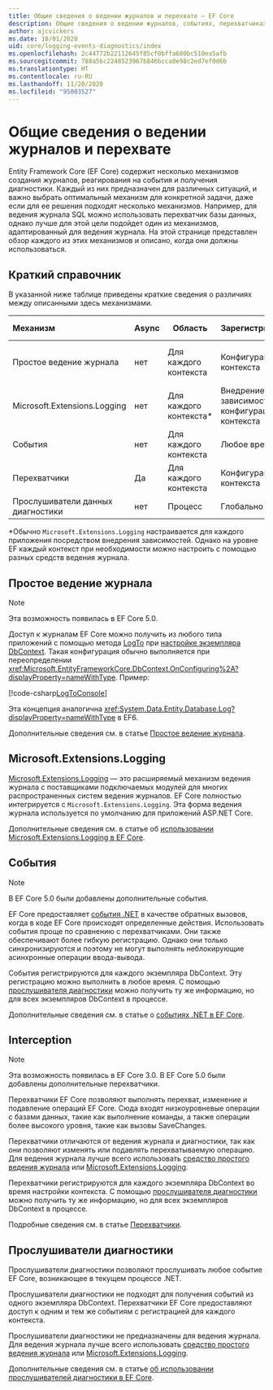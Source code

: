 ```yaml
---
title: Общие сведения о ведении журналов и перехвате — EF Core
description: Общие сведения о ведении журналов, событиях, перехватчиках и диагностике для EF Core
author: ajcvickers
ms.date: 10/01/2020
uid: core/logging-events-diagnostics/index
ms.openlocfilehash: 2c44772b22112645f85cf0bffa680bc510ea5afb
ms.sourcegitcommit: 788a56c2248523967b846bcca0e98c2ed7ef0d6b
ms.translationtype: HT
ms.contentlocale: ru-RU
ms.lasthandoff: 11/20/2020
ms.locfileid: "95003527"
---
```

# <a name="overview-of-logging-and-interception"></a>Общие сведения о ведении журналов и перехвате

Entity Framework Core (EF Core) содержит несколько механизмов создания журналов, реагирования на события и получения диагностики. Каждый из них предназначен для различных ситуаций, и важно выбрать оптимальный механизм для конкретной задачи, даже если для ее решения подходят несколько механизмов. Например, для ведения журнала SQL можно использовать перехватчик базы данных, однако лучше для этой цели подойдет один из механизмов, адаптированный для ведения журнала. На этой странице представлен обзор каждого из этих механизмов и описано, когда они должны использоваться.

## <a name="quick-reference"></a>Краткий справочник

В указанной ниже таблице приведены краткие сведения о различиях между описанными здесь механизмами.

| Механизм |  Async | Область | Зарегистрировано | предполагаемое использование;
|:----------|--------|-------|------------|-------------
| Простое ведение журнала | нет | Для каждого контекста | Конфигурация контекста | Ведение журнала во время разработки
| Microsoft.Extensions.Logging | нет | Для каждого контекста* | Внедрение зависимостей или конфигурация контекста | Ведение журнала в рабочей среде
| События | нет | Для каждого контекста | Любое время | Реагирование на события EF
| Перехватчики | Да | Для каждого контекста | Конфигурация контекста | Обработка операций EF
| Прослушиватели данных диагностики | нет | Процесс | Глобально | Диагностика приложения

*Обычно `Microsoft.Extensions.Logging` настраивается для каждого приложения посредством внедрения зависимостей. Однако на уровне EF каждый контекст при необходимости _можно_ настроить с помощью разных средств ведения журнала.

## <a name="simple-logging"></a>Простое ведение журнала

> [!NOTE]
> Эта возможность появилась в EF Core 5.0.

Доступ к журналам EF Core можно получить из любого типа приложений с помощью метода [LogTo](https://github.com/dotnet/efcore/blob/ec3df8fd7e4ea4ebeebfa747619cef37b23ab2c6/src/EFCore/DbContextOptionsBuilder.cs#L135) <!-- Issue #2748 <xref:Microsoft.EntityFrameworkCore.DbContextOptionsBuilder.LogTo%2A> --> при [настройке экземпляра DbContext](xref:core/dbcontext-configuration/index). Такая конфигурация обычно выполняется при переопределении <xref:Microsoft.EntityFrameworkCore.DbContext.OnConfiguring%2A?displayProperty=nameWithType>. Пример:

<!--
    protected override void OnConfiguring(DbContextOptionsBuilder optionsBuilder)
        => optionsBuilder.LogTo(Console.WriteLine);
-->
[!code-csharp[LogToConsole](../../../samples/core/Miscellaneous/Logging/SimpleLogging/Program.cs?name=LogToConsole)]

Эта концепция аналогична <xref:System.Data.Entity.Database.Log?displayProperty=nameWithType> в EF6.

Дополнительные сведения см. в статье [Простое ведение журнала](xref:core/logging-events-diagnostics/simple-logging).

## <a name="microsoftextensionslogging"></a>Microsoft.Extensions.Logging

[Microsoft.Extensions.Logging](/dotnet/core/extensions/logging) — это расширяемый механизм ведения журнала с поставщиками подключаемых модулей для многих распространенных систем ведения журналов. EF Core полностью интегрируется с `Microsoft.Extensions.Logging`. Эта форма ведения журнала используется по умолчанию для приложений ASP.NET Core.

Дополнительные сведения см. в статье об [использовании Microsoft.Extensions.Logging в EF Core](xref:core/logging-events-diagnostics/extensions-logging).

## <a name="events"></a>События

> [!NOTE]
> В EF Core 5.0 были добавлены дополнительные события.

EF Core предоставляет [события .NET](/dotnet/standard/events/) в качестве обратных вызовов, когда в коде EF Core происходят определенные действия. Использовать события проще по сравнению с перехватчиками. Они также обеспечивают более гибкую регистрацию. Однако они только синхронизируются и поэтому не могут выполнять неблокирующие асинхронные операции ввода-вывода.

События регистрируются для каждого экземпляра DbContext. Эту регистрацию можно выполнить в любое время. С помощью [прослушивателя диагностики](xref:core/logging-events-diagnostics/diagnostic-listeners) можно получить ту же информацию, но для всех экземпляров DbContext в процессе.

Дополнительные сведения см. в статье о [событиях .NET в EF Core](xref:core/logging-events-diagnostics/events).

## <a name="interception"></a>Interception

> [!NOTE]
> Эта возможность появилась в EF Core 3.0. В EF Core 5.0 были добавлены дополнительные перехватчики.

Перехватчики EF Core позволяют выполнять перехват, изменение и подавление операций EF Core. Сюда входят низкоуровневые операции с базами данных, такие как выполнение команды, а также операции более высокого уровня, такие как вызовы SaveChanges.

Перехватчики отличаются от ведения журнала и диагностики, так как они позволяют изменять или подавлять перехватываемую операцию. Для ведения журнала лучше всего использовать [средство простого ведения журнала](xref:core/logging-events-diagnostics/simple-logging) или [Microsoft.Extensions.Logging](xref:core/logging-events-diagnostics/extensions-logging).

Перехватчики регистрируются для каждого экземпляра DbContext во время настройки контекста. С помощью [прослушивателя диагностики](xref:core/logging-events-diagnostics/diagnostic-listeners) можно получить ту же информацию, но для всех экземпляров DbContext в процессе.

Подробные сведения см. в статье [Перехватчики](xref:core/logging-events-diagnostics/interceptors).

## <a name="diagnostic-listeners"></a>Прослушиватели диагностики

Прослушиватели диагностики позволяют прослушивать любое событие EF Core, возникающее в текущем процессе .NET.

Прослушиватели диагностики не подходят для получения событий из одного экземпляра DbContext. Перехватчики EF Core предоставляют доступ к одним и тем же событиям с регистрацией для каждого контекста.

Прослушиватели диагностики не предназначены для ведения журнала. Для ведения журнала лучше всего использовать [средство простого ведения журнала](xref:core/logging-events-diagnostics/simple-logging) или [Microsoft.Extensions.Logging](xref:core/logging-events-diagnostics/extensions-logging).

Дополнительные сведения см. в статье [об использовании прослушивателей диагностики в EF Core](xref:core/logging-events-diagnostics/diagnostic-listeners).
